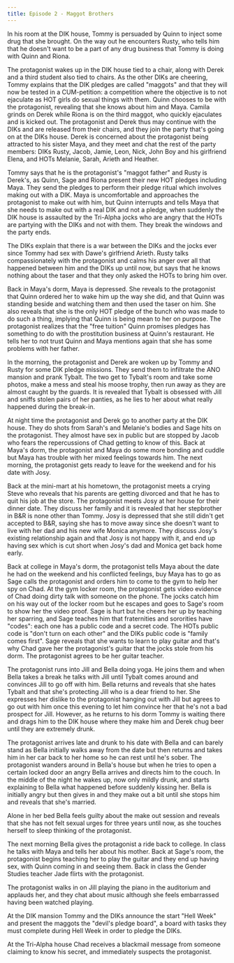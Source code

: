 ```yaml
---
title: Episode 2 - Maggot Brothers
---
```


In his room at the DIK house, Tommy is persuaded by Quinn to inject some drug that she brought. On the way out he encounters Rusty, who tells him that he doesn't want to be a part of any drug business that Tommy is doing with Quinn and Riona.

The protagonist wakes up in the DIK house tied to a chair, along with Derek and a third student also tied to chairs. As the other DIKs are cheering, Tommy explains that the DIK pledges are called "maggots" and that they will now be tested in a CUM-petition: a competition where the objective is to not ejaculate as HOT girls do sexual things with them. Quinn chooses to be with the protagonist, revealing that she knows about him and Maya. Camila grinds on Derek while Riona is on the third maggot, who quickly ejaculates and is kicked out. The protagonist and Derek thus may continue with the DIKs and are released from their chairs, and they join the party that's going on at the DIKs house. Derek is concerned about the protagonist being attracted to his sister Maya, and they meet and chat the rest of the party members: DIKs Rusty, Jacob, Jamie, Leon, Nick, John Boy and his girlfriend Elena, and HOTs Melanie, Sarah, Arieth and Heather.

Tommy says that he is the protagonist's "maggot father" and Rusty is Derek's, as Quinn, Sage and Riona present their new HOT pledges including Maya. They send the pledges to perform their pledge ritual which involves making out with a DIK. Maya is uncomfortable and approaches the protagonist to make out with him, but Quinn interrupts and tells Maya that she needs to make out with a real DIK and not a pledge, when suddenly the DIK house is assaulted by the Tri-Alpha jocks who are angry that the HOTs are partying with the DIKs and not with them. They break the windows and the party ends.

The DIKs explain that there is a war between the DIKs and the jocks ever since Tommy had sex with Dawe's girlfriend Arieth. Rusty talks compassionately with the protagonist and calms his anger over all that happened between him and the DIKs up until now, but says that he knows nothing about the taser and that they only asked the HOTs to bring him over.

Back in Maya's dorm, Maya is depressed. She reveals to the protagonist that Quinn ordered her to wake him up the way she did, and that Quinn was standing beside and watching them and then used the taser on him. She also reveals that she is the only HOT pledge of the bunch who was made to do such a thing, implying that Quinn is being mean to her on purpose. The protagonist realizes that the "free tuition" Quinn promises pledges has something to do with the prostitution business at Quinn's restaurant. He tells her to not trust Quinn and Maya mentions again that she has some problems with her father.

In the morning, the protagonist and Derek are woken up by Tommy and Rusty for some DIK pledge missions. They send them to infiltrate the ANO mansion and prank Tybalt. The two get to Tybalt's room and take some photos, make a mess and steal his moose trophy, then run away as they are almost caught by the guards. It is revealed that Tybalt is obsessed with Jill and sniffs stolen pairs of her panties, as he lies to her about what really happened during the break-in.

At night time the protagonist and Derek go to another party at the DIK house. They do shots from Sarah's and Melanie's bodies and Sage hits on the protagonist. They almost have sex in public but are stopped by Jacob who fears the repercussions of Chad getting to know of this. Back at Maya's dorm, the protagonist and Maya do some more bonding and cuddle but Maya has trouble with her mixed feelings towards him. The next morning, the protagonist gets ready to leave for the weekend and for his date with Josy.

Back at the mini-mart at his hometown, the protagonist meets a crying Steve who reveals that his parents are getting divorced and that he has to quit his job at the store. The protagonist meets Josy at her house for their dinner date. They discuss her family and it is revealed that her stepbrother in B&R is none other than Tommy. Josy is depressed that she still didn't get accepted to B&R, saying she has to move away since she doesn't want to live with her dad and his new wife Monica anymore. They discuss Josy's existing relationship again and that Josy is not happy with it, and end up having sex which is cut short when Josy's dad and Monica get back home early.

Back at college in Maya's dorm, the protagonist tells Maya about the date he had on the weekend and his conflicted feelings, buy Maya has to go as Sage calls the protagonist and orders him to come to the gym to help her spy on Chad. At the gym locker room, the protagonist gets video evidence of Chad doing dirty talk with someone on the phone. The jocks catch him on his way out of the locker room but he escapes and goes to Sage's room to show her the video proof. Sage is hurt but he cheers her up by teaching her sparring, and Sage teaches him that fraternities and sororities have "codes": each one has a public code and a secret code. The HOTs public code is "don't turn on each other" and the DIKs public code is "family comes first". Sage reveals that she wants to learn to play guitar and that's why Chad gave her the protagonist's guitar that the jocks stole from his dorm. The protagonist agrees to be her guitar teacher.

The protagonist runs into Jill and Bella doing yoga. He joins them and when Bella takes a break he talks with Jill until Tybalt comes around and convinces Jill to go off with him. Bella returns and reveals that she hates Tybalt and that she's protecting Jill who is a dear friend to her. She expresses her dislike to the protagonist hanging out with Jill but agrees to go out with him once this evening to let him convince her that he's not a bad prospect for Jill. However, as he returns to his dorm Tommy is waiting there and drags him to the DIK house where they make him and Derek chug beer until they are extremely drunk.

The protagonist arrives late and drunk to his date with Bella and can barely stand as Bella initially walks away from the date but then returns and takes him in her car back to her home so he can rest until he's sober. The protagonist wanders around in Bella's house but when he tries to open a certain locked door an angry Bella arrives and directs him to the couch. In the middle of the night he wakes up, now only mildly drunk, and starts explaining to Bella what happened before suddenly kissing her. Bella is initially angry but then gives in and they make out a bit until she stops him and reveals that she's married.

Alone in her bed Bella feels guilty about the make out session and reveals that she has not felt sexual urges for three years until now, as she touches herself to sleep thinking of the protagonist.

The next morning Bella gives the protagonist a ride back to college. In class he talks with Maya and tells her about his mother. Back at Sage's room, the protagonist begins teaching her to play the guitar and they end up having sex, with Quinn coming in and seeing them. Back in class the Gender Studies teacher Jade flirts with the protagonist.

The protagonist walks in on Jill playing the piano in the auditorium and applauds her, and they chat about music although she feels embarrassed having been watched playing.

At the DIK mansion Tommy and the DIKs announce the start "Hell Week" and present the maggots the "devil's pledge board", a board with tasks they must complete during Hell Week in order to pledge the DIKs.

At the Tri-Alpha house Chad receives a blackmail message from someone claiming to know his secret, and immediately suspects the protagonist.
